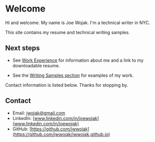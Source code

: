# Welcome

Hi and welcome. My name is Joe Wojak. I'm a technical writer in NYC.

This site contains my resume and technical writing samples. 

## Next steps

- See [Work Experience](resume/resume.md) for information about me and a link to my downloadable resume.

- See the [Writing Samples section](samples/samples-intro.md) for examples of my work.

Contact information is listed below. Thanks for stopping by.

## Contact

- Email: jwojak@gmail.com
- LinkedIn: [www.linkedin.com/in/joewojak](www.linkedin.com/in/joewojak)
- GitHub: [https://github.com/jwwojak](https://github.com/jwwojak/jwwojak.github.io)
